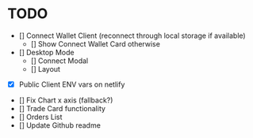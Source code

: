 # TODO

- [] Connect Wallet Client (reconnect through local storage if available)
  - [] Show Connect Wallet Card otherwise
- [] Desktop Mode
  - [] Connect Modal
  - [] Layout
- [x] Public Client ENV vars on netlify
- [] Fix Chart x axis (fallback?)
- [] Trade Card functionality
- [] Orders List
- [] Update Github readme

